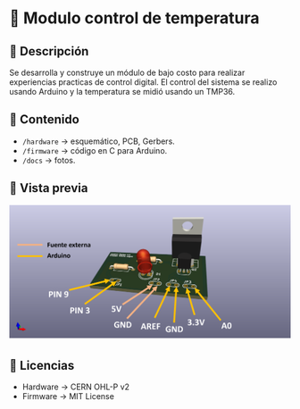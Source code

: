 # 🚀 Modulo control de temperatura

## 📖 Descripción
Se desarrolla y construye un módulo de bajo costo para realizar experiencias practicas de control digital. El control del sistema se realizo usando Arduino y la temperatura se midió usando un TMP36.

## 📂 Contenido
- `/hardware` → esquemático, PCB, Gerbers.
- `/firmware` → código en C para Arduino.
- `/docs` → fotos.

## 📸 Vista previa
![PCB Render](docs/esquema_control.png)

## 📜 Licencias
- Hardware → CERN OHL-P v2  
- Firmware → MIT License  
